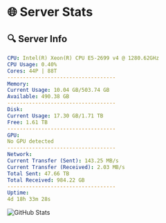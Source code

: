 # 🌐 Server Stats
## 🔍 Server Info
```yaml
CPU: Intel(R) Xeon(R) CPU E5-2699 v4 @ 1280.62GHz
CPU Usage: 0.40%
Cores: 44P | 88T
-----------------------------------
Memory:
Current Usage: 10.04 GB/503.74 GB
Available: 490.38 GB
-----------------------------------
Disk:
Current Usage: 17.30 GB/1.71 TB
Free: 1.61 TB
-----------------------------------
GPU:
No GPU detected
-----------------------------------
Network:
Current Transfer (Sent): 143.25 MB/s
Current Transfer (Received): 2.03 MB/s
Total Sent: 47.66 TB
Total Received: 984.22 GB
-----------------------------------
Uptime:
4d 18h 33m 28s
```
![GitHub Stats](https://img.shields.io/badge/Updated-2025-02-12_17:16:46-blue)